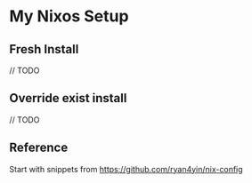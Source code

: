 # My Nixos Setup

## Fresh Install

// TODO

## Override exist install

// TODO

## Reference

Start with snippets from https://github.com/ryan4yin/nix-config

